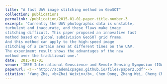 ```yaml
---
title: "A fast UAV image stitching method on GeoSOT"
collection: publications
permalink: /publication/2015-01-01-paper-title-number-3
excerpt: 'Currently the UAV photographic data is unstable, 
turbulent and inaccurate, and these flaws make image 
stitching difficult. This paper proposed an innovative fast
method based on global subdivision GeoSOT grid frame. 
And this method can apply to the high-speed image 
stitching of a certain area at different times on the UAV. 
The experiment result shows the advantages of the new 
method over the traditional one.'
date:  2015-01-01
venue: 'IEEE International Geoscience and Remote Sensing Symposium (IGARSS)'
paperurl: <!--'http://academicpages.github.io/files/paper2.pdf'-->
citation: 'Yang Zhe, <b>Zhai Weixin</b>, Chen Dong, Zhang Wei, Cheng Chengqi. A fast UAV image stitching method on GeoSOT[C]. proceedings of the 2015 <i>IEEE International Geoscience and Remote Sensing Symposium (IGARSS)</i>, 2015. IEEE.'
---
```



<!--[Download paper here](http://academicpages.github.io/files/paper2.pdf)-->

<!--Recommended citation: Your Name, You. (2010). "Paper Title Number 2." <i>Journal 1</i>. 1(2).-->
